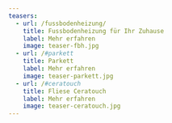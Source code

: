 ```yaml
---
teasers:
  - url: /fussbodenheizung/
    title: Fussbodenheizung für Ihr Zuhause
    label: Mehr erfahren
    image: teaser-fbh.jpg
  - url: /#parkett
    title: Parkett
    label: Mehr erfahren
    image: teaser-parkett.jpg
  - url: /#ceratouch
    title: Fliese Ceratouch
    label: Mehr erfahren
    image: teaser-ceratouch.jpg
---
```

